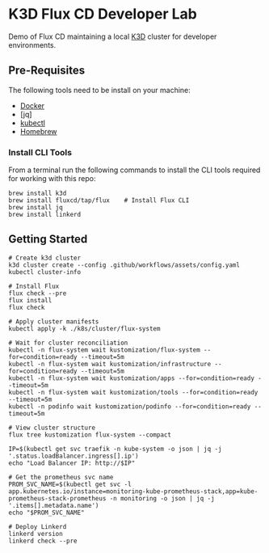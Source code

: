 # K3D Flux CD Developer Lab

Demo of Flux CD maintaining a local [K3D](https://k3d.io/) cluster for developer environments.

## Pre-Requisites

The following tools need to be install on your machine:

* [Docker](https://www.docker.com/)
* [jq]
* [kubectl](https://kubernetes.io/docs/reference/kubectl/)
* [Homebrew](https://brew.sh/)

### Install CLI Tools

From a terminal run the following commands to install the CLI tools required for working with this repo:

```shell
brew install k3d
brew install fluxcd/tap/flux    # Install Flux CLI
brew install jq
brew install linkerd
```

## Getting Started

```shell
# Create k3d cluster
k3d cluster create --config .github/workflows/assets/config.yaml
kubectl cluster-info

# Install Flux
flux check --pre
flux install
flux check

# Apply cluster manifests
kubectl apply -k ./k8s/cluster/flux-system

# Wait for cluster reconciliation
kubectl -n flux-system wait kustomization/flux-system --for=condition=ready --timeout=5m
kubectl -n flux-system wait kustomization/infrastructure --for=condition=ready --timeout=5m
kubectl -n flux-system wait kustomization/apps --for=condition=ready --timeout=5m
kubectl -n flux-system wait kustomization/tools --for=condition=ready --timeout=5m
kubectl -n podinfo wait kustomization/podinfo --for=condition=ready --timeout=5m

# View cluster structure
flux tree kustomization flux-system --compact

IP=$(kubectl get svc traefik -n kube-system -o json | jq -j '.status.loadBalancer.ingress[].ip')
echo "Load Balancer IP: http://$IP"

# Get the prometheus svc name
PROM_SVC_NAME=$(kubectl get svc -l  app.kubernetes.io/instance=monitoring-kube-prometheus-stack,app=kube-prometheus-stack-prometheus -n monitoring -o json | jq -j '.items[].metadata.name')
echo "$PROM_SVC_NAME"

# Deploy Linkerd
linkerd version
linkerd check --pre
```
